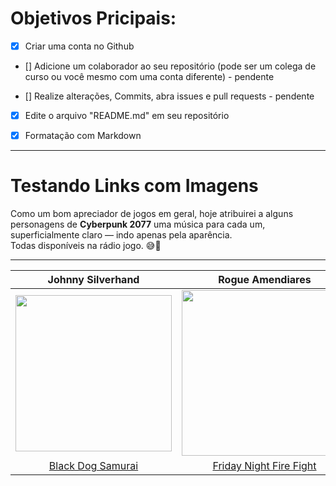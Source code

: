 # Objetivos Pricipais:
- [x] Criar uma conta no Github

- [] Adicione um colaborador ao seu repositório (pode ser um colega de curso ou você mesmo com uma conta diferente) - pendente

- [] Realize alterações, Commits, abra issues e pull requests - pendente

- [x] Edite o arquivo "README.md" em seu repositório

- [x] Formatação com Markdown
-------------

# Testando Links com Imagens
Como um bom apreciador de jogos em geral, hoje atribuirei a alguns personagens de **Cyberpunk 2077** uma música para cada um, superficialmente claro — indo apenas pela aparência.<br /> Todas disponíveis na rádio jogo. 😅👀

----
| Johnny Silverhand | Rogue Amendiares |  Aurore Cassel | Song So Mi |
| :-----------------: | :----------------: | :---------------: | :-----------: |
| <img src="https://app.kits.ai/_next/image?url=https%3A%2F%2Fd2sfqo51tiwost.cloudfront.net%2Fvoice-models%2Fimages%2Fw0AGxraPRu4gRGxMCw-9D.jpg&w=3840&q=75" width="250"> | <img src="https://i.pinimg.com/originals/b0/2e/47/b02e47d16436aff7ca3c7ee5f6cd7a6a.jpg" width="265">|<img src= "https://pbs.twimg.com/media/F964nHmb0AAWLEZ?format=jpg&name=4096x4096" width= "200"> | <img src= "https://pbs.twimg.com/media/F8b3eBYboAAT9Ae?format=jpg&name=4096x4096" width="200"> 
|[Black Dog Samurai](https://music.youtube.com/watch?v=kmt8WmTenVE) |[Friday Night Fire Fight](https://music.youtube.com/watch?v=2kgJy0kZGvE&list=OLAK5uy_l-QlBGP0y_UreQpmxE4NBnxfBgIeUphF4) |[On My Way To Hell](https://music.youtube.com/watch?v=DCbvbCbB0fE&list=OLAK5uy_k-yennWU9IJB_FfIXGR8XU6ilY7msBnK4) | [Major Crimes](https://music.youtube.com/watch?v=U6PSsSM1swQ&list=OLAK5uy_k-yennWU9IJB_FfIXGR8XU6ilY7msBnK4)
